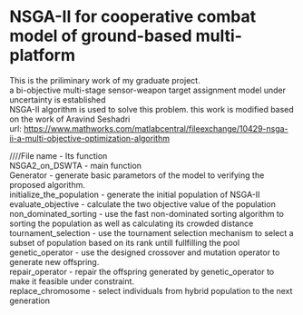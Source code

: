 # NSGA-II for cooperative combat model of ground-based multi-platform  
This is the priliminary work of my graduate project.  
a bi-objective multi-stage sensor-weapon target assignment model under uncertainty is established  
NSGA-II algorithm is used to solve this problem. this work is modified based on the work of Aravind Seshadri  
url: https://www.mathworks.com/matlabcentral/fileexchange/10429-nsga-ii-a-multi-objective-optimization-algorithm  

////File name - Its function  
NSGA2_on_DSWTA - main function  
Generator - generate basic parametors of the model to verifying the proposed algorithm.  
initialize_the_population - generate the initial population of NSGA-II  
evaluate_objective - calculate the two objective value of the population  
non_dominated_sorting - use the fast non-dominated sorting algorithm to sorting the population as well as calculating its crowded distance  
tournament_selection - use the tournament selection mechanism to select a subset of population based on its rank untill fullfilling the pool  
genetic_operator - use the designed crossover and mutation operator to generate new offspring.  
repair_operator - repair the offspring generated by genetic_operator to make it feasible under constraint.  
replace_chromosome - select individuals from hybrid population to the next generation  
